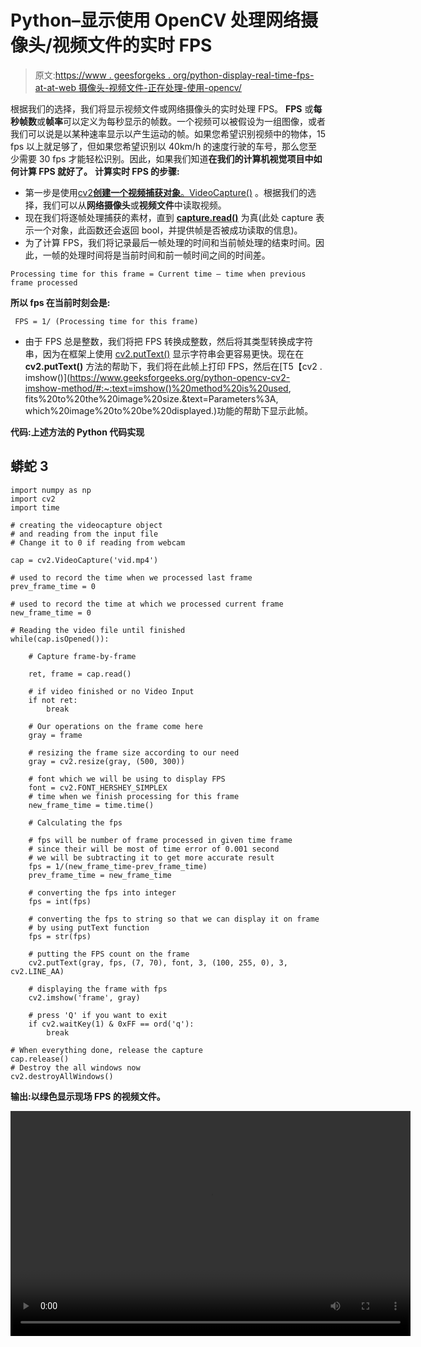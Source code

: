 # Python–显示使用 OpenCV 处理网络摄像头/视频文件的实时 FPS

> 原文:[https://www . geesforgeks . org/python-display-real-time-fps-at-at-web 摄像头-视频文件-正在处理-使用-opencv/](https://www.geeksforgeeks.org/python-displaying-real-time-fps-at-which-webcam-video-file-is-processed-using-opencv/)

根据我们的选择，我们将显示视频文件或网络摄像头的实时处理 FPS。
**FPS** 或**每秒帧数**或**帧率**可以定义为每秒显示的帧数。一个视频可以被假设为一组图像，或者我们可以说是以某种速率显示以产生运动的帧。如果您希望识别视频中的物体，15 fps 以上就足够了，但如果您希望识别以 40km/h 的速度行驶的车号，那么您至少需要 30 fps 才能轻松识别。因此，如果我们知道**在我们的计算机视觉项目中如何计算 FPS 就好了。**
**计算实时 FPS 的步骤:**

*   第一步是使用[cv2**创建一个视频捕获对象**。VideoCapture()](https://www.geeksforgeeks.org/python-play-a-video-using-opencv/) 。根据我们的选择，我们可以从**网络摄像头**或**视频文件**中读取视频。
*   现在我们将逐帧处理捕获的素材，直到 [**capture.read()**](https://www.geeksforgeeks.org/python-program-extract-frames-using-opencv/) 为真(此处 capture 表示一个对象，此函数还会返回 bool，并提供帧是否被成功读取的信息)。
*   为了计算 FPS，我们将记录最后一帧处理的时间和当前帧处理的结束时间。因此，一帧的处理时间将是当前时间和前一帧时间之间的时间差。

```
Processing time for this frame = Current time – time when previous frame processed
```

**所以 fps 在当前时刻会是:**

```
 FPS = 1/ (Processing time for this frame)
```

*   由于 FPS 总是整数，我们将把 FPS 转换成整数，然后将其类型转换成字符串，因为在框架上使用 [cv2.putText()](https://www.geeksforgeeks.org/python-opencv-cv2-puttext-method/) 显示字符串会更容易更快。现在在 **cv2.putText()** 方法的帮助下，我们将在此帧上打印 FPS，然后在[T5【cv2 . imshow()](https://www.geeksforgeeks.org/python-opencv-cv2-imshow-method/#:~:text=imshow()%20method%20is%20used, fits%20to%20the%20image%20size.&text=Parameters%3A, which%20image%20to%20be%20displayed.)功能的帮助下显示此帧。

**代码:上述方法的 Python 代码实现**

## 蟒蛇 3

```
import numpy as np
import cv2
import time

# creating the videocapture object
# and reading from the input file
# Change it to 0 if reading from webcam

cap = cv2.VideoCapture('vid.mp4')

# used to record the time when we processed last frame
prev_frame_time = 0

# used to record the time at which we processed current frame
new_frame_time = 0

# Reading the video file until finished
while(cap.isOpened()):

    # Capture frame-by-frame

    ret, frame = cap.read()

    # if video finished or no Video Input
    if not ret:
        break

    # Our operations on the frame come here
    gray = frame

    # resizing the frame size according to our need
    gray = cv2.resize(gray, (500, 300))

    # font which we will be using to display FPS
    font = cv2.FONT_HERSHEY_SIMPLEX
    # time when we finish processing for this frame
    new_frame_time = time.time()

    # Calculating the fps

    # fps will be number of frame processed in given time frame
    # since their will be most of time error of 0.001 second
    # we will be subtracting it to get more accurate result
    fps = 1/(new_frame_time-prev_frame_time)
    prev_frame_time = new_frame_time

    # converting the fps into integer
    fps = int(fps)

    # converting the fps to string so that we can display it on frame
    # by using putText function
    fps = str(fps)

    # putting the FPS count on the frame
    cv2.putText(gray, fps, (7, 70), font, 3, (100, 255, 0), 3, cv2.LINE_AA)

    # displaying the frame with fps
    cv2.imshow('frame', gray)

    # press 'Q' if you want to exit
    if cv2.waitKey(1) & 0xFF == ord('q'):
        break

# When everything done, release the capture
cap.release()
# Destroy the all windows now
cv2.destroyAllWindows()
```

**输出:以绿色显示现场 FPS 的视频文件。**

<video class="wp-video-shortcode" id="video-457808-1" width="640" height="360" preload="metadata" controls=""><source type="video/mp4" src="https://media.geeksforgeeks.org/wp-content/uploads/20200602121506/perfectfi1.mp4?_=1">[https://media.geeksforgeeks.org/wp-content/uploads/20200602121506/perfectfi1.mp4](https://media.geeksforgeeks.org/wp-content/uploads/20200602121506/perfectfi1.mp4)</video>